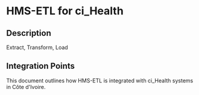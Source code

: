 # HMS-ETL for ci_Health

## Description

Extract, Transform, Load

## Integration Points

This document outlines how HMS-ETL is integrated with ci_Health systems in Côte d'Ivoire.
